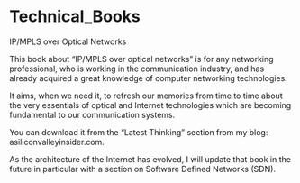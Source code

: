 # Technical_Books
IP/MPLS over Optical Networks

This book about “IP/MPLS over optical networks” is for any networking professional, who is working in the communication industry, and has already acquired a great knowledge of computer networking technologies.

It aims, when we need it, to refresh our memories from time to time about the very essentials of optical and Internet technologies which are becoming fundamental to our communication systems.

You can download it from the “Latest Thinking” section from my blog: asiliconvalleyinsider.com.

As the architecture of the Internet has evolved, I will update that book in the future in particular with a section on Software Defined Networks (SDN).
